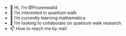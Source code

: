 - 👋 Hi, I’m @Frozenwalid
- 👀 I’m interested in quantum walk
- 🌱 I’m currently learning mathematica
- 💞️ I’m looking to collaborate on quantum walk research
- 📫 How to reach me by mail

<!---
Frozenwalid/Frozenwalid is a ✨ special ✨ repository because its `README.md` (this file) appears on your GitHub profile.
You can click the Preview link to take a look at your changes.
--->
